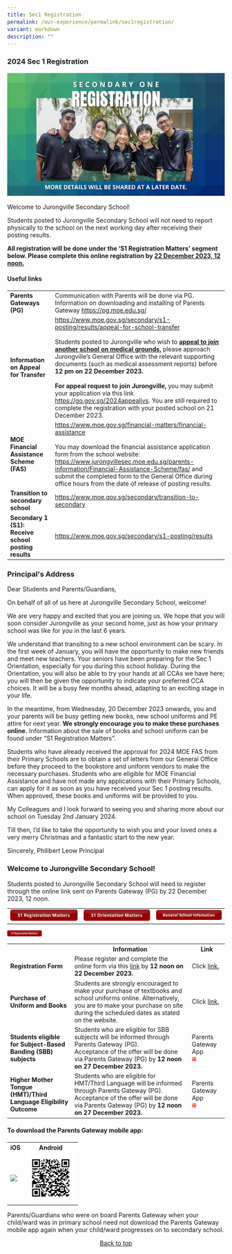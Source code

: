 ```yaml
---
title: Sec1 Registration
permalink: /our-experience/permalink/sec1registration/
variant: markdown
description: ""
---
```

### 2024 Sec 1 Registration
![](/images/2024_Sec1_Registration.jpg)

Welcome to Jurongville Secondary School!

Students posted to Jurongville Secondary School will not need to report physically to the school on the next working day after receiving their posting results. 

**All registration will be done under the ‘S1 Registration Matters’ segment below. Please complete this online registration by <u>22 December 2023, 12 noon.</u>**

#### Useful links
<table width="100%">
	<tbody><tr>
		<td><b>Parents Gateways (PG)</b></td>
		<td>Communication with Parents will be done via PG. Information on downloading and installing of Parents Gateway <a href="https://pg.moe.edu.sg/">https://pg.moe.edu.sg/</a></td>
	</tr>
	<tr>
		<td><b>Information on Appeal for Transfer</b></td>
		<td><a href="https://www.moe.gov.sg/secondary/s1-posting/results/appeal-for-school-transfer">https://www.moe.gov.sg/secondary/s1-posting/results/appeal-for-school-transfer</a><br><br>
						Students posted to Jurongville who wish to <b><u>appeal to join another school on medical grounds,</u></b> please approach Jurongville’s General Office with the relevant supporting documents (such as medical assessment reports) before <b>12 pm on 22 December 2023.</b><br><br>
			<b>For appeal request to join Jurongville,</b> you may submit your application via this link <a href="https://go.gov.sg/2024appealjvs">https://go.gov.sg/2024appealjvs</a>. You are still required to complete the registration with your posted school on 21 December 2023.</td>
	</tr>
	<tr>
		<td><b>MOE Financial Assistance Scheme (FAS)</b></td>
		<td><a href="https://www.moe.gov.sg/financial-matters/financial-assistance">https://www.moe.gov.sg/financial-matters/financial-assistance</a><br><br>
You may download the financial assistance application form from the school website: <a href="https://www.jurongvillesec.moe.edu.sg/parents-information/Financial-Assistance-Scheme/fas/">https://www.jurongvillesec.moe.edu.sg/parents-information/Financial-Assistance-Scheme/fas/</a> and submit the completed form to the General Office during office hours from the date of release of posting results.</td>
	</tr>
	<tr>
		<td><b>Transition to secondary school</b></td>
		<td><a href="https://www.moe.gov.sg/secondary/transition-to-secondary">https://www.moe.gov.sg/secondary/transition-to-secondary</a></td>
	</tr>
	<tr>
		<td><b>Secondary 1 (S1): Receive school posting results</b></td>
		<td><a href="https://www.moe.gov.sg/secondary/s1-posting/results">https://www.moe.gov.sg/secondary/s1-posting/results</a></td>
	</tr>
	</tbody></table>
	
### Principal's Address
Dear Students and Parents/Guardians,

On behalf of all of us here at Jurongville Secondary School, welcome!  

We are very happy and excited that you are joining us. We hope that you will soon consider Jurongville as your second home, just as how your primary school was like for you in the last 6 years.  

We understand that transiting to a new school environment can be scary. In the first week of January, you will have the opportunity to make new friends and meet new teachers. Your seniors have been preparing for the Sec 1 Orientation, especially for you during this school holiday. During the Orientation, you will also be able to try your hands at all CCAs we have here; you will then be given the opportunity to indicate your preferred CCA choices. It will be a busy few months ahead, adapting to an exciting stage in your life. 

In the meantime, from Wednesday, 20 December 2023 onwards, you and your parents will be busy getting new books, new school uniforms and PE attire for next year. **We strongly encourage you to make these purchases online.** Information about the sale of books and school uniform can be found under “S1 Registration Matters”. 

Students who have already received the approval for 2024 MOE FAS from their Primary Schools are to obtain a set of letters from our General Office before they proceed to the bookstore and uniform vendors to make the necessary purchases. Students who are eligible for MOE Financial Assistance and have not made any applications with their Primary Schools, can apply for it as soon as you have received your Sec 1 posting results. When approved, these books and uniforms will be provided to you.

My Colleagues and I look forward to seeing you and sharing more about our school on Tuesday 2nd January 2024.

Till then, I’d like to take the opportunity to wish you and your loved ones a very merry Christmas and a fantastic start to the new year.  

Sincerely,
Philibert Leow
Principal

### Welcome to Jurongville Secondary School!
Students posted to Jurongville Secondary School will need to register through the online link sent on Parents Gateway (PG) by 22 December 2023, 12 noon. 

<table width="100%">
	<tbody><tr>
		<td><img src="/images/S1RMatters.jpg"></td>
		<td><img src="/images/S1OMatters.jpg"></td>
		<td><img src="/images/GSInformation.jpg"></td>
	</tr>
	</tbody></table>

<a id="s1rmatters"></a>
<img width="80" src="/images/S1RMatters.jpg">
<table width="100%">
	<tbody><tr>
		<th></th>
		<th>Information</th>
		<th>Link</th>
	</tr>
	<tr>
		<td><b>Registration Form</b></td>
		<td>Please register and complete the online form via this <a href="https://go.gov.sg/sec1jvs2024">link</a> by <b>12 noon on 22 December 2023.</b></td>
		<td>Click <a href="https://go.gov.sg/sec1jvs2024">link.</a></td>
	</tr>
	<tr>
		<td><b>Purchase of Uniform and Books</b></td>
		<td>Students are strongly encouraged to make your purchase of textbooks and school uniforms online. Alternatively, you are to make your purchase on site during the scheduled dates as stated on the website.</td>
		<td>Click <a href="https://www.jurongvillesec.moe.edu.sg/parents-information/School-Services/ss/">link.</a></td>
	</tr>
	<tr>
		<td><b>Students eligible for Subject-Based Banding (SBB) subjects</b></td>
		<td>Students who are eligible for SBB subjects will be informed through Parents Gateway (PG).<br>
			Acceptance of the offer will be done via Parents Gateway (PG) by <b>12 noon on 27 December 2023.</b></td>
		<td>Parents Gateway App<br><img width="10" src="/images/PGApp.jpg"></td>
	</tr>
	<tr>
		<td><b>Higher Mother Tongue (HMT)/Third Language Eligibility Outcome</b></td>
		<td>Students who are eligible for HMT/Third Language will be informed through Parents Gateway (PG).<br>
			Acceptance of the offer will be done via Parents Gateway (PG) by <b>12 noon on 27 December 2023.</b></td>
		<td>Parents Gateway App<br><img width="10" src="/images/PGApp.jpg"></td>
	</tr>
	</tbody></table>
	
#### To download the Parents Gateway mobile app:
<table width="60%">
	<tbody><tr>
		<th>iOS</th>
		<th>Android</th>
	</tr>
	<tr>
		<td><img src="/images/PGAppiOSQRCode.jpg)"></td>
		<td><img src="/images/PGAppAndroidQRCode.jpg"></td>
	</tr>
	</tbody></table>
	
Parents/Guardians who were on board Parents Gateway when your child/ward was in primary school need not download the Parents Gateway mobile app again when your child/ward progresses on to secondary school. 
<br>
<center><a href="">Back to top</a></center>
		
	